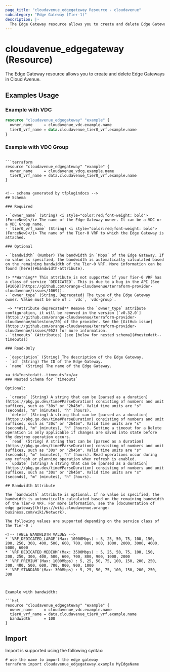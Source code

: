 ```yaml
---
page_title: "cloudavenue_edgegateway Resource - cloudavenue"
subcategory: "Edge Gateway (Tier-1)"
description: |-
  The Edge Gateway resource allows you to create and delete Edge Gateways in Cloud Avenue.
---
```


# cloudavenue_edgegateway (Resource)

The Edge Gateway resource allows you to create and delete Edge Gateways in Cloud Avenue.

## Examples Usage

### Example with VDC

```terraform
resource "cloudavenue_edgegateway" "example" {
  owner_name     = cloudavenue_vdc.example.name
  tier0_vrf_name = data.cloudavenue_tier0_vrf.example.name
}
```

### Example with VDC Group

```hcl

```terraform
resource "cloudavenue_edgegateway" "example" {
  owner_name     = cloudavenue_vdcg.example.name
  tier0_vrf_name = data.cloudavenue_tier0_vrf.example.name
}
```

```

<!-- schema generated by tfplugindocs -->
## Schema

### Required

- `owner_name` (String) <i style="color:red;font-weight: bold">(ForceNew)</i> The name of the Edge Gateway owner. It can be a VDC or a VDC Group name.
- `tier0_vrf_name` (String) <i style="color:red;font-weight: bold">(ForceNew)</i> The name of the Tier-0 VRF to which the Edge Gateway is attached.

### Optional

- `bandwidth` (Number) The bandwidth in `Mbps` of the Edge Gateway. If no value is specified, the bandwidth is automatically calculated based on the remaining bandwidth of the Tier-0 VRF. More information can be found [here](#bandwidth-attribute).

!> **Warning** This attribute is not supported if your Tier-0 VRF has a class of service `DEDICATED`. This is due to a bug in the API (See [#1068](https://github.com/orange-cloudavenue/terraform-provider-cloudavenue/issues/1069)).
- `owner_type` (String, Deprecated) The type of the Edge Gateway owner. Value must be one of : `vdc`, `vdc-group`. 

 ~> **Attribute deprecated** Remove the `owner_type` attribute configuration, it will be removed in the version [`v0.32.0`](https://github.com/orange-cloudavenue/terraform-provider-cloudavenue/milestone/20) of the provider. See the [GitHub issue](https://github.com/orange-cloudavenue/terraform-provider-cloudavenue/issues/952) for more information.
- `timeouts` (Attributes) (see [below for nested schema](#nestedatt--timeouts))

### Read-Only

- `description` (String) The description of the Edge Gateway.
- `id` (String) The ID of the Edge Gateway.
- `name` (String) The name of the Edge Gateway.

<a id="nestedatt--timeouts"></a>
### Nested Schema for `timeouts`

Optional:

- `create` (String) A string that can be [parsed as a duration](https://pkg.go.dev/time#ParseDuration) consisting of numbers and unit suffixes, such as "30s" or "2h45m". Valid time units are "s" (seconds), "m" (minutes), "h" (hours).
- `delete` (String) A string that can be [parsed as a duration](https://pkg.go.dev/time#ParseDuration) consisting of numbers and unit suffixes, such as "30s" or "2h45m". Valid time units are "s" (seconds), "m" (minutes), "h" (hours). Setting a timeout for a Delete operation is only applicable if changes are saved into state before the destroy operation occurs.
- `read` (String) A string that can be [parsed as a duration](https://pkg.go.dev/time#ParseDuration) consisting of numbers and unit suffixes, such as "30s" or "2h45m". Valid time units are "s" (seconds), "m" (minutes), "h" (hours). Read operations occur during any refresh or planning operation when refresh is enabled.
- `update` (String) A string that can be [parsed as a duration](https://pkg.go.dev/time#ParseDuration) consisting of numbers and unit suffixes, such as "30s" or "2h45m". Valid time units are "s" (seconds), "m" (minutes), "h" (hours).

## Bandwidth Attribute

The `bandwidth` attribute is optional. If no value is specified, the bandwidth is automatically calculated based on the remaining bandwidth of the Tier-0 VRF. For more information, see the [documentation of edge gateway](https://wiki.cloudavenue.orange-business.com/wiki/Network).

The following values are supported depending on the service class of the Tier-0 :

<!-- TABLE BANDWIDTH VALUES -->
* `VRF_DEDICATED_LARGE`(Max: 10000Mbps) : 5, 25, 50, 75, 100, 150, 200, 250, 300, 400, 500, 600, 700, 800, 900, 1000, 2000, 3000, 4000, 5000, 6000
* `VRF_DEDICATED_MEDIUM`(Max: 3500Mbps) : 5, 25, 50, 75, 100, 150, 200, 250, 300, 400, 500, 600, 700, 800, 900, 1000, 2000
* `VRF_PREMIUM`(Max: 1000Mbps) : 5, 25, 50, 75, 100, 150, 200, 250, 300, 400, 500, 600, 700, 800, 900, 1000
* `VRF_STANDARD`(Max: 300Mbps) : 5, 25, 50, 75, 100, 150, 200, 250, 300



Example with bandwidth:

```hcl
resource "cloudavenue_edgegateway" "example" {
  owner_name     = cloudavenue_vdc.example.name
  tier0_vrf_name = data.cloudavenue_tier0_vrf.example.name
  bandwidth      = 100
}
```

## Import

Import is supported using the following syntax:
```shell
# use the name to import the edge gateway
terraform import cloudavenue_edgegateway.example MyEdgeName
```